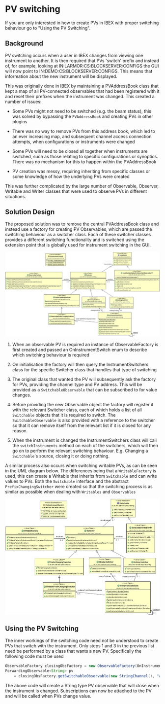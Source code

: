# PV switching

If you are only interested in how to create PVs in IBEX with proper switching behaviour go to "Using the PV Switching".

## Background ##

PV switching occurs when a user in IBEX changes from viewing one instrument to another. It is then required that PVs 'switch' prefix and instead of, for example, looking at IN:LARMOR:CS:BLOCKSERVER:CONFIGS the GUI will now point to IN:DEMO:CS:BLOCKSERVER:CONFIGS. This means that information about the new instrument will be displayed.

This was originally done in IBEX by maintaining a PVAddressBook class that kept a map of all PV-connected observables that had been registered with it and reset their prefixes when the instrument was changed. This created a number of issues:

* Some PVs might not need to be switched (e.g. the beam status), this was solved by bypassing the `PVAddressBook` and creating PVs in other plugins

* There was no way to remove PVs from this address book, which led to an ever increasing map, and subsequent channel access connection attempts, when configurations or instruments were changed

* Some PVs will need to be closed all together when instruments are switched, such as those relating to specific configurations or synoptics. There was no mechanism for this to happen within the PVAddressBook

* PV creation was messy, requiring inheriting from specific classes or some knowledge of how the underlying PVs were created

This was further complicated by the large number of Observable, Observer, Writable and Writer classes that were used to observe PVs in different situations.

## Solution Design

The proposed solution was to remove the central PVAddressBook class and instead use a factory for creating PV Observables, which are passed the switching behaviour as a switcher class. Each of these switcher classes provides a different switching functionality and is switched using the extension point that is globally used for instrument switching in the GUI. 

![Switching](new_switching.jpg)
 
1. When an observable PV is required an instance of ObservableFactory is first created and passed an OnInstrumentSwitch enum to describe which switching behaviour is required

1. On initialisation the factory will then query the InstrumentSwitchers class for the specific Switcher class that handles that type of switching

1. The original class that wanted the PV will subsequently ask the factory for PVs, providing the channel type and PV address. This will be provided as a `SwitchableObservable` that can be subscribed to for value changes.

1. Before providing the new Observable object the factory will register it with the relevant Switcher class, each of which holds a list of all `Switchable` objects that it is required to switch. The `SwitchableObservable` is also provided with a reference to the switcher so that it can remove itself from the relevant list if it is closed for any reason.

1. When the instrument is changed the InstrumentSwitchers class will call the `switchInstruments` method on each of the switchers, which will then go on to perform the relevant switching behaviour. E.g. Changing a `Switchable`'s source, closing it or doing nothing.

A similar process also occurs when switching writable PVs, as can be seen in the UML diagram below. The differences being that a `WritableFactory` is used, this can create a Writable that inherits from `Switchable` and can write values to PVs. Both the `Switchable` interface and the abstract `PrefixChangingSwitcher` were created so that the switching process is as similar as possible when dealing with `Writables` and `Observables`

![Writables](new_switching_writables.jpg)

## Using the PV Switching

The inner workings of the switching code need not be understood to create PVs that switch with the instrument. Only steps 1 and 3 in the previous list need be performed by a class that wants a new PV. Specifically the following code must be used
```java
ObservableFactory closingObsFactory = new ObservableFactory(OnInstrumentSwitch.CLOSE);
ForwardingObservable<String> pv 
    = closingObsFactory.getSwitchableObservable(new StringChannel(), "A_PV_ADDRESS"));
```
The above code will create a String type PV observable that will close when the instrument is changed. Subscriptions can now be attached to the PV and will be called when PVs change value.
